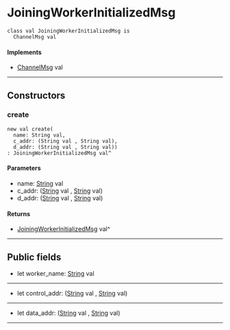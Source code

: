 # JoiningWorkerInitializedMsg

```pony
class val JoiningWorkerInitializedMsg is
  ChannelMsg val
```

#### Implements

* [ChannelMsg](wallaroo-core-messages-ChannelMsg) val

---

## Constructors

### create

```pony
new val create(
  name: String val,
  c_addr: (String val , String val),
  d_addr: (String val , String val))
: JoiningWorkerInitializedMsg val^
```
#### Parameters

*   name: [String](builtin-String) val
*   c_addr: ([String](builtin-String) val , [String](builtin-String) val)
*   d_addr: ([String](builtin-String) val , [String](builtin-String) val)

#### Returns

* [JoiningWorkerInitializedMsg](wallaroo-core-messages-JoiningWorkerInitializedMsg) val^

---

## Public fields

* let worker_name: [String](builtin-String) val

---

* let control_addr: ([String](builtin-String) val , [String](builtin-String) val)

---

* let data_addr: ([String](builtin-String) val , [String](builtin-String) val)

---

